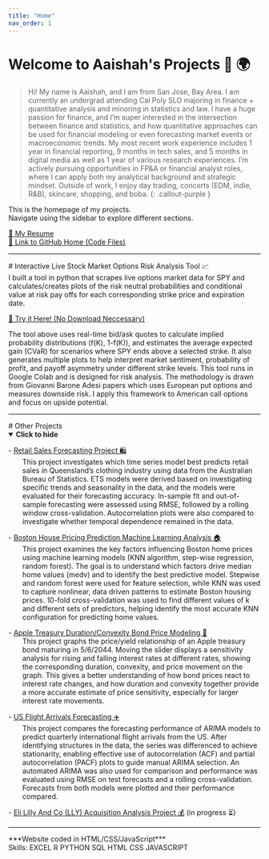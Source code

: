 ```yaml
---
title: "Home"
nav_order: 1
---
```


# Welcome to Aaishah's Projects 🚀 🌍 
> Hi! My name is Aaishah, and I am from San Jose, Bay Area. I am currently an undergrad attending Cal Poly SLO majoring in finance + quantitative analysis and minoring in statistics and law. I have a huge passion for finance, and I’m super interested in the intersection between finance and statistics, and how quantitative approaches can be used for financial modeling or even forecasting market events or macroeconomic trends. My most recent work experience includes 1 year in financial reporting, 9 months in tech sales, and 5 months in digital media as well as 1 year of various research experiences. I’m actively pursuing opportunities in FP&A or financial analyst roles, where I can apply both my analytical background and strategic mindset. Outside of work, I enjoy day trading, concerts (EDM, indie, R&B), skincare, shopping, and boba.
{: .callout-purple }


This is the homepage of my projects.  
Navigate using the sidebar to explore different sections.

<a href="AaishahAslamResume.pdf#zoom=90" class="btn btn-primary" role="button" target="_blank">📄 My Resume</a>
<br>
<a href="https://github.com/aaishahaslam/projects/tree/main?tab=readme-ov-file" class="btn btn-secondary" role="button" target="_blank">🔗 Link to GitHub Home (Code Files)</a>
<hr style="margin-top: 0rem; border: none; border-top: 1px solid #e1e4e8;">
# Interactive Live Stock Market Options Risk Analysis Tool 📈 <br>
I built a tool in python that scrapes live options market data for SPY and calculates/creates plots of the risk neutral probabilities and conditional value at risk pay offs for each corresponding strike price and expiration date. 

<a href="https://colab.research.google.com/drive/1FdBUBQo0pNbDS5p4-FoNMrtGmXn6fh0n?usp=sharing" class="btn btn-primary" role="button" target="_blank">🔗 Try it Here! (No Download Neccessary)</a> <br>

The tool above uses real-time bid/ask quotes to calculate implied probability distributions (f(K), 1-f(K)), and estimates the average expected gain (CVaR) for scenarios where SPY ends above a selected strike. It also generates multiple plots to help interpret market sentiment, probability of profit, and payoff asymmetry under different strike levels. This tool runs in Google Colab and is designed for risk analysis. The methodology is drawn from Giovanni Barone Adesi papers which uses European put options and measures downside risk. I apply this framework to American call options and focus on upside potential.



<hr style="margin-top: 0rem; border: none; border-top: 1px solid #e1e4e8;">
# Other Projects
<details id="projectDetails" open>
<summary id="toggleLabel"><strong>Click to hide</strong></summary>

<p>
- <a href="./project1/">Retail Sales Forecasting Project 🛍️</a> <br>
<span style="margin-left: 2em; display: block;">
This project investigates which time series model best predicts retail sales in Queensland’s clothing industry using data from the Australian Bureau of Statistics. ETS models were derived based on investigating specific trends and seasonality in the data, and the models were evaluated for their forecasting accuracy. In-sample fit and out-of-sample forecasting were assessed using RMSE, followed by a rolling window cross-validation. Autocorrelation plots were also compared to investigate whether temporal dependence remained in the data.
</span>
</p>

<p>
- <a href="./project2/">Boston House Pricing Prediction Machine Learning Analysis 🏠</a> <br>
<span style="margin-left: 2em; display: block;">
This project examines the key factors influencing Boston home prices using machine learning models (KNN algorithm, step-wise regression, random forest). The goal is to understand which factors drive median home values (medv) and to identify the best predictive model. Stepwise and random forest were used for feature selection, while KNN was used to capture nonlinear, data driven patterns to estimate Boston housing prices. 10-fold cross-validation was used to find different values of k and different sets of predictors, helping identify the most accurate KNN configuration for predicting home values.
</span>
</p>

<p>
- <a href="./project4/">Apple Treasury Duration/Convexity Bond Price Modeling 🍎</a> <br>
<span style="margin-left: 2em; display: block;">
This project graphs the price/yield relationship of an Apple treasury bond maturing in 5/6/2044. Moving the slider displays a sensitivity analysis for rising and falling interest rates at different rates, showing the corresponding duration, convexity, and price movement on the graph. This gives a better understanding of how bond prices react to interest rate changes, and how duration and convexity together provide a more accurate estimate of price sensitivity, especially for larger interest rate movements.
</span>
</p>

<p>
- <a href="./project5/">US Flight Arrivals Forecasting ✈️</a> <br>
<span style="margin-left: 2em; display: block;">
This project compares the forecasting performance of ARIMA models to predict quarterly international flight arrivals from the US. After identifying structures in the data, the series was differenced to achieve stationarity, enabling effective use of autocorrelation (ACF) and partial autocorrelation (PACF) plots to guide manual ARIMA selection. An automated ARIMA was also used for comparison and performance was evaluated using RMSE on test forecasts and a rolling cross-validation. Forecasts from both models were plotted and their performance compared.
</span>
</p>

<p>
- <a href="./project3/">Eli Lilly And Co (LLY) Acquisition Analysis Project 💰</a> (in progress ⏳)<br>
<span style="margin-left: 2em; display: block;">
</span>
</p>

</details>

<script>
const details = document.getElementById('projectDetails');
const label = document.getElementById('toggleLabel');

details.addEventListener('toggle', () => {
label.innerHTML = details.open
? '<strong>🔽 Click to hide</strong>'
: '<strong>▶️ Click to show</strong>';
}); 
</script>

<hr style="margin-top: 0rem; border: none; border-top: 1px solid #e1e4e8;">
***Website coded in HTML/CSS/JavaScript***
<span style="display:block">
Skills: <span class="label label-excel">EXCEL</span>
<span class="label label-r">R</span>
<span class="label label-python">PYTHON</span>
<span class="label label-sql">SQL</span>
<span class="label label-html">HTML</span>
<span class="label label-css">CSS</span>
<span class="label label-js">JAVASCRIPT</span>
</span>

